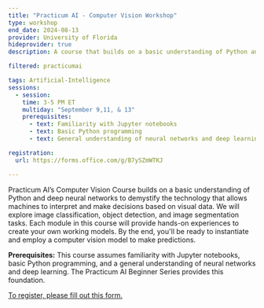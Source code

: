 ```yaml
---
title: "Practicum AI - Computer Vision Workshop"
type: workshop
end_date: 2024-08-13 
provider: University of Florida
hideprovider: true
description: A course that builds on a basic understanding of Python and deep neural networks to demystify the technology that allows machines to interpret and make decisions based on visual data.

filtered: practicumai

tags: Artificial-Intelligence
sessions: 
  - session:
    time: 3-5 PM ET
    multiday: "September 9,11, & 13"
    prerequisites:
      - text: Familiarity with Jupyter notebooks
      - text: Basic Python programming
      - text: General understanding of neural networks and deep learning

registration: 
  url: https://forms.office.com/g/B7ySZmWTKJ

---
```


Practicum AI’s Computer Vision Course builds on a basic understanding of Python and deep neural networks to demystify the technology that allows machines to interpret and make decisions based on visual data.<!--excerpt--> We will explore image classification, object detection, and image segmentation tasks. Each module in this course will provide hands-on experiences to create your own working models. By the end, you'll be ready to instantiate and employ a computer vision model to make predictions.

**Prerequisites:** This course assumes familiarity with Jupyter notebooks, basic Python programming, and a general understanding of neural networks and deep learning. The Practicum AI Beginner Series provides this foundation. 

[To register, please fill out this form.](https://forms.office.com/g/B7ySZmWTKJ)
